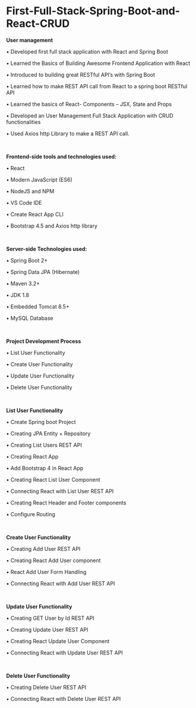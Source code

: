 # First-Full-Stack-Spring-Boot-and-React-CRUD

**User management**

•	Developed first full stack application with React and Spring Boot

•	Learned the Basics of Building Awesome Frontend Application with React

•	Introduced to building great RESTful API’s with Spring Boot

•	Learned how to make REST API call from React to a spring boot RESTful API

•	Learned the basics of React- Components – JSX, State and Props

•	Developed an User Management Full Stack Application with CRUD functionalities

•	Used Axios http Library to make a REST API call. 

<br>

**Frontend-side tools and technologies used:**

•	React

•	Modern JavaScript (ES6)

•	NodeJS and NPM

•	VS Code IDE

•	Create React App CLI

•	Bootstrap 4.5 and Axios http library

<br>

**Server-side Technologies used:**

•	Spring Boot 2+ 

•	Spring Data JPA (Hibernate)

•	Maven 3.2+

•	JDK 1.8

•	Embedded Tomcat 8.5+

•	MySQL Database

<br>

**Project Development Process**

•	List User Functionality

•	Create User Functionality

•	Update User Functionality

•	Delete User Functionality

<br>

**List User Functionality**

•	Create Spring boot Project

•	Creating JPA Entity + Repository

•	Creating List Users REST API

•	Creating React App

•	Add Bootstrap 4 in React App

•	Creating React List User Component

•	Connecting React with List User REST API

•	Creating React Header and Footer components

•	Configure Routing

<br>

**Create User Functionality**

•	Creating Add User REST API

•	Creating React Add User component

•	React Add User Form Handling

•	Connecting React with Add User REST API

<br>

**Update User Functionality**

•	Creating GET User by Id REST API

•	Creating Update User REST API

•	Creating React Update User Component

•	Connecting React with Update User REST API

<br>

**Delete User Functionality**

•	Creating Delete User REST API

•	Connecting React with Delete User REST API
